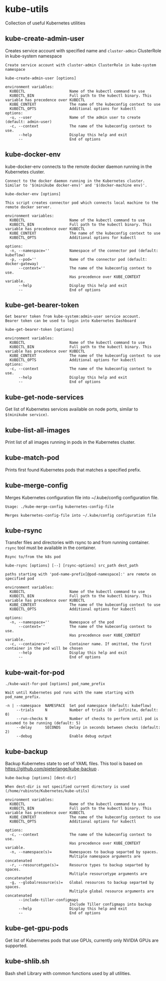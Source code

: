 # kube-utils
Collection of useful Kubernetes utilities

## kube-create-admin-user
Creates service account with specified name and `cluster-admin` ClusterRole in kube-system namespace
```
Create service account with cluster-admin ClusterRole in kube-system namespace

kube-create-admin-user [options]

environment variables:
  KUBECTL                    Name of the kubectl command to use
  KUBECTL_BIN                Full path to the kubectl binary. This variable has precedence over KUBECTL
  KUBE_CONTEXT               The name of the kubeconfig context to use
  KUBECTL_OPTS               Additional options for kubectl
options:
  -u, --user                 Name of the admin user to create (default: admin-user)
  -c, --context              The name of the kubeconfig context to use.
      --help                 Display this help and exit
      --                     End of options
```
## kube-docker-env

kube-docker-env connects to the remote docker daemon running in the Kubernetes cluster.

```
Connect to the docker daemon running in the Kubernetes cluster.
Similar to '$(minikube docker-env)' and '$(docker-machine env)'.

kube-docker-env [options]

This script creates connector pod which connects local machine to the remote docker server.

environment variables:
  KUBECTL                    Name of the kubectl command to use
  KUBECTL_BIN                Full path to the kubectl binary. This variable has precedence over KUBECTL
  KUBE_CONTEXT               The name of the kubeconfig context to use
  KUBECTL_OPTS               Additional options for kubectl

options:
  -n, --namespace=''         Namespace of the connector pod (default: kubeflow)
  -p, --pod=''               Name of the connector pod (default: docker-gateway)
      --context=''           The name of the kubeconfig context to use.
                             Has precedence over KUBE_CONTEXT variable.
      --help                 Display this help and exit
      --                     End of options
```
## kube-get-bearer-token

```
Get bearer token from kube-system:admin-user service account.
Bearer token can be used to login into Kubernetes Dashboard

kube-get-bearer-token [options]

environment variables:
  KUBECTL                    Name of the kubectl command to use
  KUBECTL_BIN                Full path to the kubectl binary. This variable has precedence over KUBECTL
  KUBE_CONTEXT               The name of the kubeconfig context to use
  KUBECTL_OPTS               Additional options for kubectl
options:
  -c, --context              The name of the kubeconfig context to use.
      --help                 Display this help and exit
      --                     End of options
```

## kube-get-node-services

Get list of Kubernetes services available on node ports,
similar to `$(minikube service)`.

## kube-list-all-images

Print list of all images running in pods in the Kubernetes cluster.

## kube-match-pod

Prints first found Kubernetes pods that matches a specified prefix.

## kube-merge-config

Merges Kubernetes configuration file into ~/.kube/config configuration file.

```
Usage: ./kube-merge-config kubernetes-config-file

Merges kubernetes-config-file into ~/.kube/config configuration file
```

## kube-rsync

Transfer files and directories with rsync to and from running container. 
`rsync` tool must be available in the container.

```
Rsync to/from the k8s pod

kube-rsync [options] [--] [rsync-options] src_path dest_path

paths starting with 'pod-name-prefix[@pod-namespace]:' are remote on specified pod

environment variables:
  KUBECTL                    Name of the kubectl command to use
  KUBECTL_BIN                Full path to the kubectl binary. This variable has precedence over KUBECTL
  KUBE_CONTEXT               The name of the kubeconfig context to use
  KUBECTL_OPTS               Additional options for kubectl

options:
  -n, --namespace=''         Namespace of the pod
      --context=''           The name of the kubeconfig context to use.
                             Has precedence over KUBE_CONTEXT variable.
  -c, --container=''         Container name. If omitted, the first container in the pod will be chosen
      --help                 Display this help and exit
      --                     End of options
```

## kube-wait-for-pod

```
./kube-wait-for-pod [options] pod_name_prefix

Wait until Kubernetes pod runs with the name starting with pod_name_prefix.

-n | --namespace  NAMESPACE  Set pod namespace (default: kubeflow)
     --trials     N          Number of trials (0 - infinite, default: 0)
     --run-checks N          Number of checks to perform until pod is assumed to be running (default: 5)
     --delay      SECONDS    Delay in seconds between checks (default: 2)
     --debug                 Enable debug output
```

## kube-backup
Backup Kubernetes state to set of YAML files. This tool is based on https://github.com/pieterlange/kube-backup .
```
kube-backup [options] [dest-dir]

When dest-dir is not specified current directory is used (/home/rubinste/Kubernetes/kube-utils)

environment variables:
  KUBECTL                    Name of the kubectl command to use
  KUBECTL_BIN                Full path to the kubectl binary. This variable has precedence over KUBECTL
  KUBE_CONTEXT               The name of the kubeconfig context to use
  KUBECTL_OPTS               Additional options for kubectl

options:
  -c, --context              The name of the kubeconfig context to use.
                             Has precedence over KUBE_CONTEXT variable.
  -n, --namespace(s)=        Namespaces to backup separted by spaces.
                             Multiple namespace arguments are concatenated
  -r, --resourcetype(s)=     Resource types to backup separted by spaces.
                             Multiple resourcetype arguments are concatenated
  -g, --globalresource(s)=   Global resources to backup separted by spaces.
                             Multiple global resource arguments are concatenated
      --include-tiller-configmaps
                             Include Tiller configmaps into backup
      --help                 Display this help and exit
      --                     End of options

```

## kube-get-gpu-pods

Get list of Kubernetes pods that use GPUs, currently only NVIDIA GPUs are supported.

## kube-shlib.sh

Bash shell Library with common functions used by all utilities.
